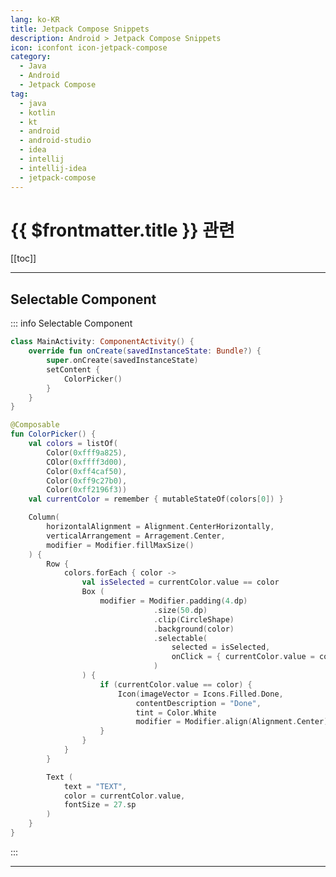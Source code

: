 ```yaml
---
lang: ko-KR
title: Jetpack Compose Snippets
description: Android > Jetpack Compose Snippets
icon: iconfont icon-jetpack-compose
category:
  - Java
  - Android
  - Jetpack Compose
tag:
  - java
  - kotlin
  - kt
  - android
  - android-studio
  - idea
  - intellij
  - intellij-idea
  - jetpack-compose
---
```


# {{ $frontmatter.title }} 관련

[[toc]]

---

## Selectable Component

::: info Selectable Component

<SiteInfo
  name="andariadarcode/JetpackComposeColorPicker"
  desc="Contribute to andariadarcode/JetpackComposeColorPicker development by creating an account on GitHub."
  url="https://github.com/andariadarcode/JetpackComposeColorPicker/"
  logo="https://github.githubassets.com/favicons/favicon-dark.svg"
  preview="https://opengraph.githubassets.com/8dd1920c1980d83901d38079fbfd3d871f99365a1f4d0fb422f8a344fd5d2755/andariadarcode/JetpackComposeColorPicker"/>

```kotlin :collapsed-lines title="MainActivity.kt"
class MainActivity: ComponentActivity() {
    override fun onCreate(savedInstanceState: Bundle?) {
        super.onCreate(savedInstanceState)
        setContent {
            ColorPicker()
        }
    }
}

@Composable
fun ColorPicker() {
    val colors = listOf(
        Color(0xfff9a825),
        COlor(0xffff3d00),
        Color(0xff4caf50),
        Color(0xff9c27b0),
        Color(0xff2196f3))
    val currentColor = remember { mutableStateOf(colors[0]) }

    Column(
        horizontalAlignment = Alignment.CenterHorizontally,
        verticalArrangement = Arragement.Center,
        modifier = Modifier.fillMaxSize()
    ) {
        Row {
            colors.forEach { color -> 
                val isSelected = currentColor.value == color
                Box (
                    modifier = Modifier.padding(4.dp)
                                .size(50.dp)
                                .clip(CircleShape)
                                .background(color)
                                .selectable(
                                    selected = isSelected,
                                    onClick = { currentColor.value = color }
                                )
                ) {
                    if (currentColor.value == color) {
                        Icon(imageVector = Icons.Filled.Done,
                            contentDescription = "Done",
                            tint = Color.White
                            modifier = Modifier.align(Alignment.Center))
                    }
                }
            }
        }

        Text (
            text = "TEXT",
            color = currentColor.value,
            fontSize = 27.sp
        )
    }
}
```

:::

---

<TagLinks />